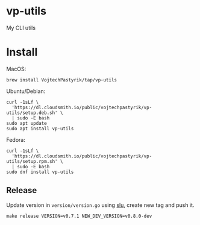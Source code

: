 # vp-utils
My CLI utils

# Install
MacOS:
```
brew install VojtechPastyrik/tap/vp-utils
```

Ubuntu/Debian:

```
curl -1sLf \
  'https://dl.cloudsmith.io/public/vojtechpastyrik/vp-utils/setup.deb.sh' \
  | sudo -E bash
sudo apt update
sudo apt install vp-utils
```

Fedora:

```
curl -1sLf \
  'https://dl.cloudsmith.io/public/vojtechpastyrik/vp-utils/setup.rpm.sh' \
  | sudo -E bash
sudo dnf install vp-utils
```

## Release

Update version in `version/version.go` using [slu](https://github.com/sikalabs/slu), create new tag and push it.

```shell
make release VERSION=v0.7.1 NEW_DEV_VERSION=v0.8.0-dev
```
